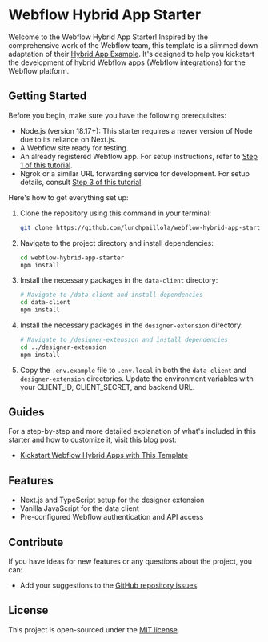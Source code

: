 
# Webflow Hybrid App Starter

Welcome to the Webflow Hybrid App Starter! Inspired by the comprehensive work of the Webflow team, this template is a slimmed down adaptation of their [Hybrid App Example](https://github.com/Webflow-Examples/Hybrid-App-Example). It's designed to help you kickstart the development of hybrid Webflow apps (Webflow integrations) for the Webflow platform.

## Getting Started

Before you begin, make sure you have the following prerequisites:

- Node.js (version 18.17+): This starter requires a newer version of Node due to its reliance on Next.js.
- A Webflow site ready for testing.
- An already registered Webflow app. For setup instructions, refer to [Step 1 of this tutorial](https://inside.lunchpaillabs.com/setting-up-webflow-s-hybrid-app-example-locally-with-ngrok#step-1-configure-webflow-app).
- Ngrok or a similar URL forwarding service for development. For setup details, consult [Step 3 of this tutorial](https://inside.lunchpaillabs.com/setting-up-webflow-s-hybrid-app-example-locally-with-ngrok#step-3-set-up-ngrok).

Here's how to get everything set up:

1. Clone the repository using this command in your terminal:

   ```sh
   git clone https://github.com/lunchpaillola/webflow-hybrid-app-starter.git
   ```

2. Navigate to the project directory and install dependencies:

   ```sh
   cd webflow-hybrid-app-starter
   npm install
   ```

3. Install the necessary packages in the `data-client` directory:

   ```sh
   # Navigate to /data-client and install dependencies
   cd data-client
   npm install
   ```

4. Install the necessary packages in the `designer-extension` directory:

   ```sh
   # Navigate to /designer-extension and install dependencies
   cd ../designer-extension
   npm install
   ```

5. Copy the `.env.example` file to `.env.local` in both the `data-client` and `designer-extension` directories. Update the environment variables with your CLIENT_ID, CLIENT_SECRET, and backend URL.


## Guides

For a step-by-step and more detailed explanation of what's included in this starter and how to customize it, visit this blog post:

- [Kickstart Webflow Hybrid Apps with This Template](https://inside.lunchpaillabs.com/kickstart-webflow-hybrid-apps-with-this-template)


## Features

- Next.js and TypeScript setup for the designer extension
- Vanilla JavaScript for the data client
- Pre-configured Webflow authentication and API access


## Contribute

If you have ideas for new features or any questions about the project, you can:

- Add your suggestions to the [GitHub repository issues](https://github.com/lunchpaillola/webflow-hybrid-app-starter/issues).


## License

This project is open-sourced under the [MIT license](LICENSE).
